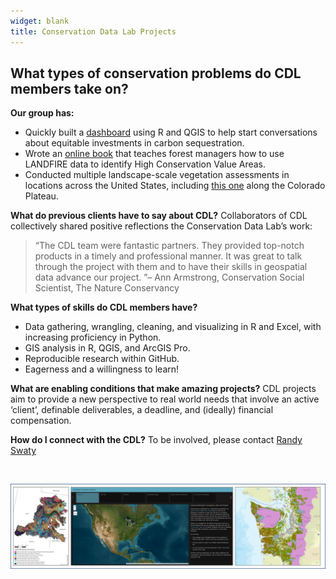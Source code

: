 ```yaml
---
widget: blank
title: Conservation Data Lab Projects
---
```


## What types of conservation problems do CDL members take on?

**Our group has:**

-   Quickly built a [dashboard](https://rswaty.github.io/carbonBlockGroups/dash.html#the-map) using R and QGIS to help start conversations about equitable investments in carbon sequestration.
-   Wrote an [online book](https://thenatureconservancy.github.io/landfire-guide/) that teaches forest managers how to use LANDFIRE data to identify High Conservation Value Areas.
-   Conducted multiple landscape-scale vegetation assessments in locations across the United States, including [this one](https://thenatureconservancy.github.io/copla/) along the Colorado Plateau.

**What do previous clients have to say about CDL?**
Collaborators of CDL collectively shared positive reflections the Conservation Data Lab’s work:

>“The CDL team were fantastic partners. They provided top-notch products in a timely and professional manner. It was great to talk through the project with them and to have their skills in geospatial data advance our project. ”– Ann Armstrong, Conservation Social Scientist, The Nature Conservancy

**What types of skills do CDL members have?**

* Data gathering, wrangling, cleaning, and visualizing in R and Excel, with increasing proficiency in Python.
* GIS analysis in R, QGIS, and ArcGIS Pro.
* Reproducible research within GitHub.
* Eagerness and a willingness to learn!

**What are enabling conditions that make amazing projects?**
CDL projects aim to provide a new perspective to real world needs that involve an active ‘client’, definable deliverables, a deadline, and (ideally) financial compensation. 

**How do I connect with the CDL?**
To be involved, please contact [Randy Swaty](mailto:rswaty@tnc.org)

<br>




![](images/collage.jpg)
